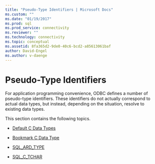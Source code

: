```yaml
---
title: "Pseudo-Type Identifiers | Microsoft Docs"
ms.custom: ""
ms.date: "01/19/2017"
ms.prod: sql
ms.prod_service: connectivity
ms.reviewer: ""
ms.technology: connectivity
ms.topic: conceptual
ms.assetid: 8fa365d2-9de0-40c6-bcd2-a85613061baf
author: David-Engel
ms.author: v-daenge
---
```

# Pseudo-Type Identifiers
For application programming convenience, ODBC defines a number of pseudo-type identifiers. These identifiers do not actually correspond to actual data types, but instead, depending on the situation, resolve to existing data types.  
  
 This section contains the following topics.  
  
-   [Default C Data Types](../../../odbc/reference/appendixes/default-c-data-types.md)  
  
-   [Bookmark C Data Type](../../../odbc/reference/appendixes/bookmark-c-data-type.md)  
  
-   [SQL_ARD_TYPE](../../../odbc/reference/appendixes/sql-ard-type.md)  
  
-   [SQL_C_TCHAR](../../../odbc/reference/appendixes/sql-c-tchar.md)
